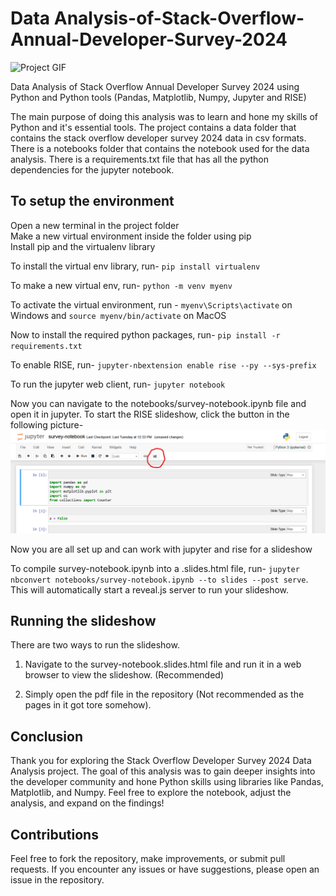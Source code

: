 # Data Analysis-of-Stack-Overflow-Annual-Developer-Survey-2024  

![Project GIF](assets\project_gif.gif)

  
Data Analysis of Stack Overflow Annual Developer Survey 2024 using Python and Python tools (Pandas, Matplotlib, Numpy, Jupyter and RISE)   

The main purpose of doing this analysis was to learn and hone my skills of Python and it's essential tools. 
The project contains a data folder that contains the stack overflow developer survey 2024 data in csv formats. There is a notebooks folder that contains the notebook used for the data analysis. There is a requirements.txt file that has all the python dependencies for the jupyter notebook.  

## To setup the environment

Open a new terminal in the project folder  
Make a new virtual environment inside the folder using pip  
Install pip and the virtualenv library  

To install the virtual env library, run- `pip install virtualenv`  

To make a new virtual env, run- `python -m venv myenv`  

To activate the virtual environment, run - `myenv\Scripts\activate` on Windows and `source myenv/bin/activate` on MacOS  

Now to install the required python packages, run- `pip install -r requirements.txt`  

To enable RISE, run- `jupyter-nbextension enable rise --py --sys-prefix`  

To run the jupyter web client, run- `jupyter notebook`  

Now you can navigate to the notebooks/survey-notebook.ipynb file and open it in jupyter. To start the RISE slideshow, click the button in the following picture- 
![RISE Slideshow Button](assets/Screenshot%202024-12-29%20203046.png)

Now you are all set up and can work with jupyter and rise for a slideshow  

To compile survey-notebook.ipynb into a .slides.html file, run- `jupyter nbconvert notebooks/survey-notebook.ipynb --to slides --post serve`. This will automatically start a reveal.js server to run your slideshow.  

## Running the slideshow

There are two ways to run the slideshow.  

1) Navigate to the survey-notebook.slides.html file and run it in a web browser to view the slideshow. (Recommended)

2) Simply open the pdf file in the repository (Not recommended as the pages in it got tore somehow).

## Conclusion

Thank you for exploring the Stack Overflow Developer Survey 2024 Data Analysis project. The goal of this analysis was to gain deeper insights into the developer community and hone Python skills using libraries like Pandas, Matplotlib, and Numpy. Feel free to explore the notebook, adjust the analysis, and expand on the findings!

## Contributions

Feel free to fork the repository, make improvements, or submit pull requests. If you encounter any issues or have suggestions, please open an issue in the repository.